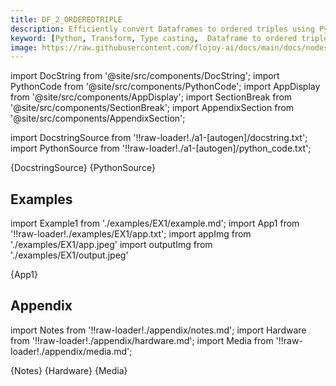 ```yaml
---
title: DF_2_ORDEREDTRIPLE
description: Efficiently convert Dataframes to ordered triples using Python with Flojoy's DF_2_ORDEREDTRIPLE type casting transformer. It takes one dataframe type data to picks 3 different columns to generate OrderedTriple type.
keyword: [Python, Transform, Type casting,  Dataframe to ordered triple conversion, Python type casting transformer, Data conversion with DF_2_ORDEREDTRIPLE, Python data manipulation, Streamline data processing, Data transformation techniques, Ordered triple creation, Python data analysis, Accurate data insights, Data manipulation using DF_2_ORDEREDTRIPLE]
image: https://raw.githubusercontent.com/flojoy-ai/docs/main/docs/nodes/TRANSFORMERS/TYPE_CASTING/DF_2_ORDEREDTRIPLE/examples/EX1/output.jpeg
---
```



[//]: # (Custom component imports)

import DocString from '@site/src/components/DocString';
import PythonCode from '@site/src/components/PythonCode';
import AppDisplay from '@site/src/components/AppDisplay';
import SectionBreak from '@site/src/components/SectionBreak';
import AppendixSection from '@site/src/components/AppendixSection';

[//]: # (Docstring)

import DocstringSource from '!!raw-loader!./a1-[autogen]/docstring.txt';
import PythonSource from '!!raw-loader!./a1-[autogen]/python_code.txt';

<DocString>{DocstringSource}</DocString>
<PythonCode GLink='TRANSFORMERS/TYPE_CASTING/DF_2_ORDEREDTRIPLE/DF_2_ORDEREDTRIPLE.py'>{PythonSource}</PythonCode>

<SectionBreak />

[//]: # (Examples)

## Examples

import Example1 from './examples/EX1/example.md';
import App1 from '!!raw-loader!./examples/EX1/app.txt';
import appImg from './examples/EX1/app.jpeg'
import outputImg from './examples/EX1/output.jpeg'

<AppDisplay 
    nodeLabel='DF_2_ORDEREDTRIPLE'
    appImg={appImg}
    outputImg={outputImg}
    >
    {App1}
</AppDisplay>

<Example1 />

<SectionBreak />

[//]: # (Appendix)

## Appendix

import Notes from '!!raw-loader!./appendix/notes.md';
import Hardware from '!!raw-loader!./appendix/hardware.md';
import Media from '!!raw-loader!./appendix/media.md';

<AppendixSection index={0} folderPath='nodes/TRANSFORMERS/TYPE_CASTING/DF_2_ORDEREDTRIPLE/appendix/'>{Notes}</AppendixSection>
<AppendixSection index={1} folderPath='nodes/TRANSFORMERS/TYPE_CASTING/DF_2_ORDEREDTRIPLE/appendix/'>{Hardware}</AppendixSection>
<AppendixSection index={2} folderPath='nodes/TRANSFORMERS/TYPE_CASTING/DF_2_ORDEREDTRIPLE/appendix/'>{Media}</AppendixSection>